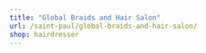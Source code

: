 ```yaml
---
title: "Global Braids and Hair Salon"
url: /saint-paul/global-braids-and-hair-salon/
shop: hairdresser
---
```

